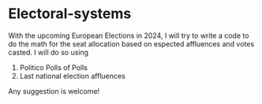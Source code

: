 # Electoral-systems

With the upcoming European Elections in 2024, I will try to write a code to do the math for the seat allocation based on espected affluences and votes casted.
I will do so using 
1) Politico Polls of Polls
2) Last national election affluences

Any suggestion is welcome! 
